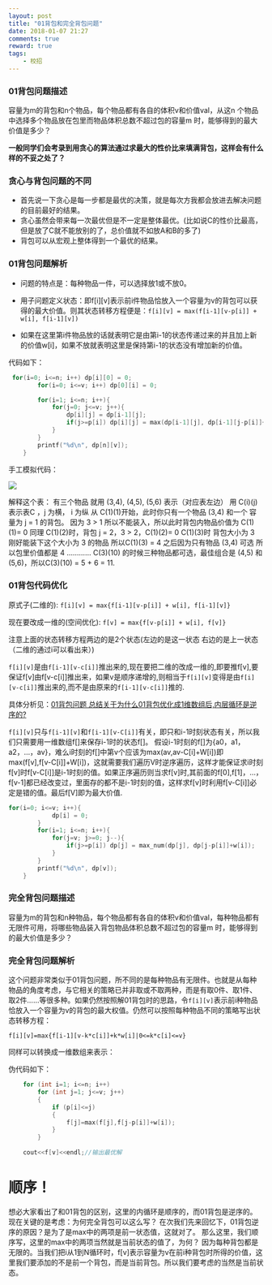 ```yaml
---
layout: post
title: "01背包和完全背包问题"
date: 2018-01-07 21:27
comments: true
reward: true
tags: 
	- 校招
---
```

### 01背包问题描述

容量为m的背包和n个物品，每个物品都有各自的体积v和价值val，从这n 个物品中选择多个物品放在包里而物品体积总数不超过包的容量m 时，能够得到的最大价值是多少？



**一般同学们会考录到用贪心的算法通过求最大的性价比来填满背包，这样会有什么样的不妥之处了？**

<!--more-->

### 贪心与背包问题的不同

- 首先说一下贪心是每一步都是最优的决策，就是每次方我都会放进去解决问题的目前最好的结果。
- 贪心虽然会带来每一次最优但是不一定是整体最优。(比如说C的性价比最高，但是放了C就不能放别的了，总价值就不如放A和B的多了)
- 背包可以从宏观上整体得到一个最优的结果。



### 01背包问题解析

- 问题的特点是：每种物品一件，可以选择放1或不放0。

- 用子问题定义状态：即f[i][v]表示前i件物品恰放入一个容量为v的背包可以获得的最大价值。则其状态转移方程便是：`f[i][v] = max(f[i-1][v-p[i]] + w[i], f[i-1][v])`

- 如果在这里第i件物品放的话就表明它是由第i-1的状态传递过来的并且加上新的价值w[i]，如果不放就表明这里是保持第i-1的状态没有增加新的价值。

代码如下：

```C
 for(i=0; i<=n; i++) dp[i][0] = 0;
        for(i=0; i<=v; i++) dp[0][i] = 0;

        for(i=1; i<=n; i++){
            for(j=0; j<=v; j++){
                dp[i][j] = dp[i-1][j];
                if(j>=p[i]) dp[i][j] = max(dp[i-1][j], dp[i-1][j-p[i]]+w[i]);
            }
        }
        printf("%d\n", dp[n][v]);
    }

```

手工模拟代码：

![](http://ww1.sinaimg.cn/large/aacc02d8ly1fxv1f157poj20kk04h0w4.jpg)

解释这个表：
有三个物品 就用 (3,4), (4,5), (5,6) 表示（对应表左边）
用 C(i)(j) 表示表C ，j 为横， i 为纵
从 C(1)(1)开始，此时你只有一个物品 (3,4) 和一个 容量为 j = 1 的背包。
因为 3 > 1 所以不能装入，所以此时背包内物品价值为 C(1)(1)= 0
同理 C(1)(2)时，背包 j = 2，3 > 2，C(1)(2)= 0
C(1)(3)时 背包大小为 3 刚好能装下这个大小为 3 的物品 所以C(1)(3) = 4
之后因为只有物品 (3,4) 可选 所以包里价值都是 4
…………
C(3)(10)  的时候三种物品都可选，最佳组合是 (4,5) 和 (5,6)，所以C(3)(10) = 5 + 6 = 11.



### 01背包代码优化

原式子(二维的):  `f[i][v] = max{f[i-1][v-p[i]] + w[i], f[i-1][v]}`

现在要改成一维的(空间优化):  `f[v] = max{f[v-p[i]] + w[i], f[v]}`

注意上面的状态转移方程两边的是2个状态(左边的是这一状态  右边的是上一状态（二维的通过i可以看出来）)

`f[i][v]`是由`f[i-1][v-c[i]]`推出来的,现在要把二维的改成一维的,即要推f[v],要保证f[v]由f[v-c[i]]推出来，如果v是顺序递增的,则相当于`f[i][v]`变得是由`f[i][v-c[i]]`推出来的,而不是由原来的`f[i-1][v-c[i]]`推的.

具体分析见：[01背包问题 总结关于为什么01背包优化成1维数组后,内层循环是逆序的?](http://blog.csdn.net/xiajiawei0206/article/details/19933781)

`f[i][v]`只与`f[i-1][v]`和`f[i-1][v-C[i]]`有关，即只和i-1时刻状态有关，所以我们只需要用一维数组f[]来保存i-1时的状态f[]。
假设i-1时刻的f[]为{a0，a1，a2，…，av}，难么i时刻的f[]中第v个应该为max(av,av-C[i]+W[i])即max(f[v],f[v-C[i]]+W[i])，这就需要我们遍历V时逆序遍历，这样才能保证求i时刻f[v]时f[v-C[i]]是i-1时刻的值。如果正序遍历则当求f[v]时,其前面的f[0],f[1]，…，f[v-1]都已经改变过，里面存的都不是i-1时刻的值，这样求f[v]时利用f[v-C[i]]必定是错的值。最后f[V]即为最大价值.

```c
for(i=0; i<=v; i++){
            dp[i] = 0;
        }
        for(i=1; i<=n; i++){
            for(j=v; j>=0; j--){
                if(j>=p[i]) dp[j] = max_num(dp[j], dp[j-p[i]]+w[i]);
            }
        }
        printf("%d\n", dp[v]);
    }

```



### 完全背包问题描述

容量为m的背包和n种物品，每个物品都有各自的体积v和价值val，每种物品都有无限件可用，将哪些物品装入背包物品体积总数不超过包的容量m 时，能够得到的最大价值是多少？

### 完全背包问题解析

这个问题非常类似于01背包问题，所不同的是每种物品有无限件。也就是从每种物品的角度考虑，与它相关的策略已并非取或不取两种，而是有取0件、取1件、取2件……等很多种。如果仍然按照解01背包时的思路，令`f[i][v]`表示前i种物品恰放入一个容量为v的背包的最大权值。仍然可以按照每种物品不同的策略写出状态转移方程：

`f[i][v]=max{f[i-1][v-k*c[i]]+k*w[i]|0<=k*c[i]<=v}`


同样可以转换成一维数组来表示：

伪代码如下：

```c++
    for (int i=1; i<=n; i++)  
        for (int j=1; j<=v; j++)  
        {  
            if (p[i]<=j)  
            {  
                f[j]=max(f[j],f[j-p[i]]+w[i]);  
            }             
        }  
      
    cout<<f[v]<<endl;//输出最优解
```

# 顺序！

想必大家看出了和01背包的区别，这里的内循环是顺序的，而01背包是逆序的。
现在关键的是考虑：为何完全背包可以这么写？
在次我们先来回忆下，01背包逆序的原因？是为了是max中的两项是前一状态值，这就对了。
那么这里，我们顺序写，这里的max中的两项当然就是当前状态的值了，为何？
因为每种背包都是无限的。当我们把i从1到N循环时，f[v]表示容量为v在前i种背包时所得的价值，这里我们要添加的不是前一个背包，而是当前背包。所以我们要考虑的当然是当前状态。

